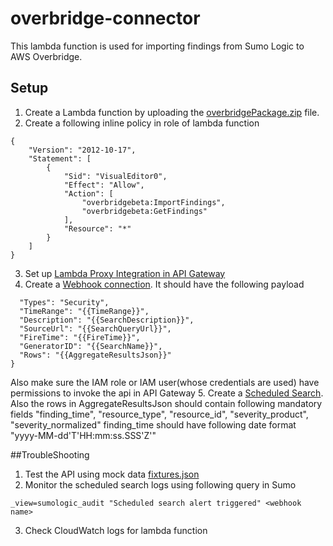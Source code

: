 # overbridge-connector

This lambda function is used for importing findings from Sumo Logic to AWS Overbridge.


## Setup
1. Create a Lambda function by uploading the [overbridgePackage.zip](https://s3.amazonaws.com/appdevstore/overbridgePackage.zip) file.
2. Create a following inline policy in role of lambda function
```
{
    "Version": "2012-10-17",
    "Statement": [
        {
            "Sid": "VisualEditor0",
            "Effect": "Allow",
            "Action": [
                "overbridgebeta:ImportFindings",
                "overbridgebeta:GetFindings"
            ],
            "Resource": "*"
        }
    ]
}
```
3. Set up [Lambda Proxy Integration in API Gateway](https://docs.aws.amazon.com/apigateway/latest/developerguide/set-up-lambda-proxy-integrations.html#api-gateway-simple-proxy-for-lambda-input-format)
4. Create a [Webhook connection](https://help.sumologic.com/Manage/Connections-and-Integrations/Webhook-Connections/Set-Up-Webhook-Connections).
It should have the following payload
```{
  "Types": "Security",
  "TimeRange": "{{TimeRange}}",
  "Description": "{{SearchDescription}}",
  "SourceUrl": "{{SearchQueryUrl}}",
  "FireTime": "{{FireTime}}",
  "GeneratorID": "{{SearchName}}",
  "Rows": "{{AggregateResultsJson}}"
}
```
Also make sure the IAM role or IAM user(whose credentials are used) have permissions to invoke the api in API Gateway
5. Create a [Scheduled Search](https://help.sumologic.com/Dashboards-and-Alerts/Alerts/02-Schedule-a-Search).
Also the rows in AggregateResultsJson should contain following mandatory fields
"finding_time", "resource_type", "resource_id", "severity_product", "severity_normalized"
finding_time should have following date format "yyyy-MM-dd'T'HH:mm:ss.SSS'Z'"

##TroubleShooting
1) Test the API using mock data [fixtures.json](fixtures.json)
2) Monitor the scheduled search logs using following query in Sumo
```
_view=sumologic_audit "Scheduled search alert triggered" <webhook name>
```
3) Check CloudWatch logs for lambda function

